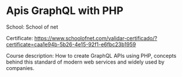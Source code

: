 # Apis GraphQL with PHP

School: School of net

Certificate: https://www.schoolofnet.com/validar-certificado/?certificate=caa1e94b-5b26-4e15-92f1-e6fbc23b1959

Course description: How to create GraphQL APIs using PHP, concepts behind this standard of modern web services and widely used by companies.

